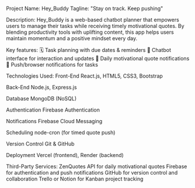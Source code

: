 Project Name: Hey_Buddy  Tagline: "Stay on track. Keep pushing"

Description: Hey_Buddy is a web-based chatbot planner that empowers users to manage their tasks while receiving timely motivational quotes. By blending productivity tools with uplifting content, this app helps users maintain momentum and a positive mindset every day.

Key features:
🗓️ Task planning with due dates & reminders
💬 Chatbot interface for interaction and updates
🌟 Daily motivational quote notifications
🔔 Push/browser notifications for tasks

Technologies Used:
Front-End
React.js, HTML5, CSS3, Bootstrap

Back-End
Node.js, Express.js

Database
MongoDB (NoSQL)

Authentication
Firebase Authentication

Notifications
Firebase Cloud Messaging

Scheduling
node-cron (for timed quote push)

Version Control
Git & GitHub

Deployment
Vercel (frontend), Render (backend)

Third-Party Services:
ZenQuotes API for daily motivational quotes
Firebase for authentication and push notifications
GitHub for version control and collaboration
Trello or Notion for Kanban project tracking
